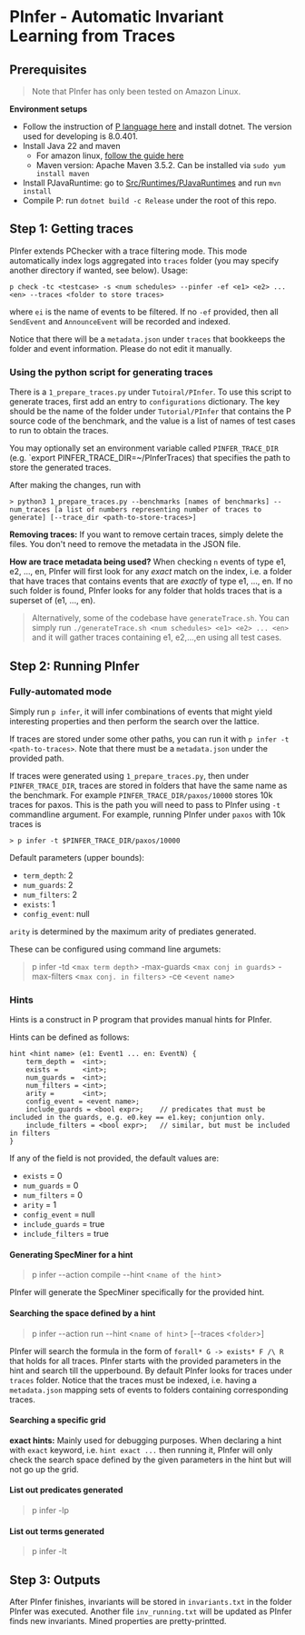 # PInfer - Automatic Invariant Learning from Traces
## Prerequisites
> Note that PInfer has only been tested on Amazon Linux.

**Environment setups**
- Follow the instruction of [P language here](https://p-org.github.io/P/getstarted/install/) and install dotnet. The version used for developing is 8.0.401.
- Install Java 22 and maven
    + For amazon linux, [follow the guide here](https://docs.aws.amazon.com/corretto/latest/corretto-22-ug/generic-linux-install.html#rpm-linux-install-instruct)
    + Maven version: Apache Maven 3.5.2. Can be installed via `sudo yum install maven`
- Install PJavaRuntime: go to [Src/Runtimes/PJavaRuntimes](./Src/PRuntimes/PJavaRuntime/) and run `mvn install`
- Compile P: run `dotnet build -c Release` under the root of this repo. 

## Step 1: Getting traces
PInfer extends PChecker with a trace filtering mode. This mode automatically index logs aggregated into `traces` folder (you may specify another directory if wanted, see below). Usage:
```
p check -tc <testcase> -s <num schedules> --pinfer -ef <e1> <e2> ... <en> --traces <folder to store traces>
```
where `ei` is the name of events to be filtered. If no `-ef` provided, then all `SendEvent` and `AnnounceEvent` will be recorded and indexed. 

Notice that there will be a `metadata.json` under `traces` that bookkeeps the folder and event information. Please do not edit it manually.

### Using the python script for generating traces
There is a `1_prepare_traces.py` under `Tutoiral/PInfer`. To use this script to generate traces, first add an entry to `configurations` dictionary.
The key should be the name of the folder under `Tutorial/PInfer` that contains the P source code of the benchmark, and the value is a list of names of test cases to run to obtain the traces. 

You may optionally set an environment variable called `PINFER_TRACE_DIR` (e.g. `export PINFER_TRACE_DIR=~/PInferTraces) that specifies the path to store the generated traces. 

After making the changes, run with
```
> python3 1_prepare_traces.py --benchmarks [names of benchmarks] --num_traces [a list of numbers representing number of traces to generate] [--trace_dir <path-to-store-traces>]
```

**Removing traces:** If you want to remove certain traces, simply delete the files. You don't need to remove the metadata in the JSON file.

**How are trace metadata being used?** When checking `n` events of type e1, e2, ..., en, PInfer will first look for any *exact* match on the index, i.e. a folder that have traces that contains events that are *exactly* of type e1, ..., en. If no such folder is found, PInfer looks for any folder that holds traces that is a superset of (e1, ..., en). 

> Alternatively, some of the codebase have `generateTrace.sh`. You can simply run `./generateTrace.sh <num schedules> <e1> <e2> ... <en>` and it will gather traces containing e1, e2,...,en using all test cases. 

## Step 2: Running PInfer
### Fully-automated mode
Simply run `p infer`, it will infer combinations of events that might yield interesting properties and then perform the search over the lattice.

If traces are stored under some other paths, you can run it with `p infer -t <path-to-traces>`. Note that there must be a `metadata.json` under the provided path. 

If traces were generated using `1_prepare_traces.py`, then under `PINFER_TRACE_DIR`, traces are stored in folders that have the same name as the benchmark. For example `PINFER_TRACE_DIR/paxos/10000` stores 10k traces for paxos. This is the path you will need to pass to PInfer using `-t` commandline argument. For example, running PInfer under `paxos` with 10k traces is

```
> p infer -t $PINFER_TRACE_DIR/paxos/10000
```

Default parameters (upper bounds): 
- `term_depth`: 2
- `num_guards`: 2
- `num_filters`: 2
- `exists`: 1
- `config_event`: null

`arity` is determined by the maximum arity of prediates generated. 

These can be configured using command line argumets:
> p infer -td <`max term depth`> -max-guards <`max conj in guards`> -max-filters <`max conj. in filters`> -ce <`event name`>

### Hints
Hints is a construct in P program that provides manual hints for PInfer. 

Hints can be defined as follows:
```
hint <hint name> (e1: Event1 ... en: EventN) {
    term_depth =  <int>;
    exists =      <int>;
    num_guards =  <int>;
    num_filters = <int>;
    arity =       <int>;
    config_event = <event name>;
    include_guards = <bool expr>;    // predicates that must be included in the guards, e.g. e0.key == e1.key; conjuntion only.
    include_filters = <bool expr>;   // similar, but must be included in filters
}
```

If any of the field is not provided, the default values are:
- `exists` = 0
- `num_guards` = 0
- `num_filters` = 0
- `arity` = 1
- `config_event` = null
- `include_guards` = true
- `include_filters` = true

#### Generating SpecMiner for a hint
> p infer --action compile --hint <`name of the hint`>

PInfer will generate the SpecMiner specifically for the provided hint.

#### Searching the space defined by a hint
> p infer --action run --hint <`name of hint`> \[--traces <`folder`>\]

PInfer will search the formula in the form of `forall* G -> exists* F /\ R` that holds for all traces. PInfer starts with the provided parameters in the hint and search till the upperbound. 
By default PInfer looks for traces under `traces` folder. Notice that the traces must be indexed, i.e. having a `metadata.json` mapping sets of events to folders containing corresponding traces.

#### Searching a specific grid
**exact hints:** Mainly used for debugging purposes. When declaring a hint with `exact` keyword, i.e. `hint exact ...` then running it, PInfer will only check the search space defined by the given parameters in the hint but will not go up the grid. 

#### List out predicates generated
> p infer -lp
#### List out terms generated
> p infer -lt

## Step 3: Outputs
After PInfer finishes, invariants will be stored in `invariants.txt` in the folder PInfer was executed. Another file `inv_running.txt` will be updated as PInfer finds new invariants. Mined properties are pretty-printted. 